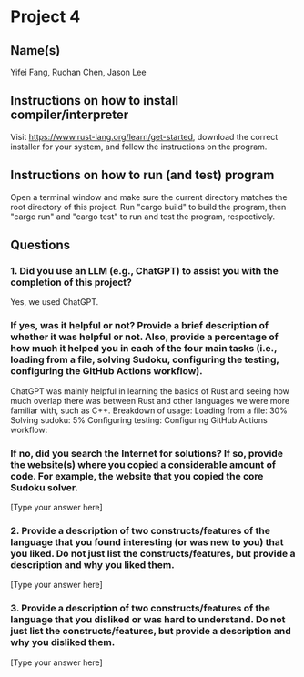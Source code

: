 # Project 4

## Name(s)

Yifei Fang, Ruohan Chen, Jason Lee

## Instructions on how to install compiler/interpreter

Visit https://www.rust-lang.org/learn/get-started, download the correct installer for your system, and follow the instructions on the program. 

## Instructions on how to run (and test) program

Open a terminal window and make sure the current directory matches the root directory of this project. Run "cargo build" to build the program, then "cargo run" and "cargo test" to run and test the program, respectively. 

## Questions

### 1. Did you use an LLM (e.g., ChatGPT) to assist you with the completion of this project?

Yes, we used ChatGPT. 

### If yes, was it helpful or not? Provide a brief description of whether it was helpful or not. Also, provide a percentage of how much it helped you in each of the four main tasks (i.e., loading from a file, solving Sudoku, configuring the testing, configuring the GitHub Actions workflow).

ChatGPT was mainly helpful in learning the basics of Rust and seeing how much overlap there was between Rust and other languages we were more familiar with, such as C++. 
Breakdown of usage: 
Loading from a file: 30%
Solving sudoku: 5%
Configuring testing: 
Configuring GitHub Actions workflow: 

### If no, did you search the Internet for solutions? If so, provide the website(s) where you copied a considerable amount of code. For example, the website that you copied the core Sudoku solver.

[Type your answer here]

### 2. Provide a description of two constructs/features of the language that you found interesting (or was new to you) that you liked. Do not just list the constructs/features, but provide a description and why you liked them.

[Type your answer here]

### 3. Provide a description of two constructs/features of the language that you disliked or was hard to understand. Do not just list the constructs/features, but provide a description and why you disliked them.

[Type your answer here]